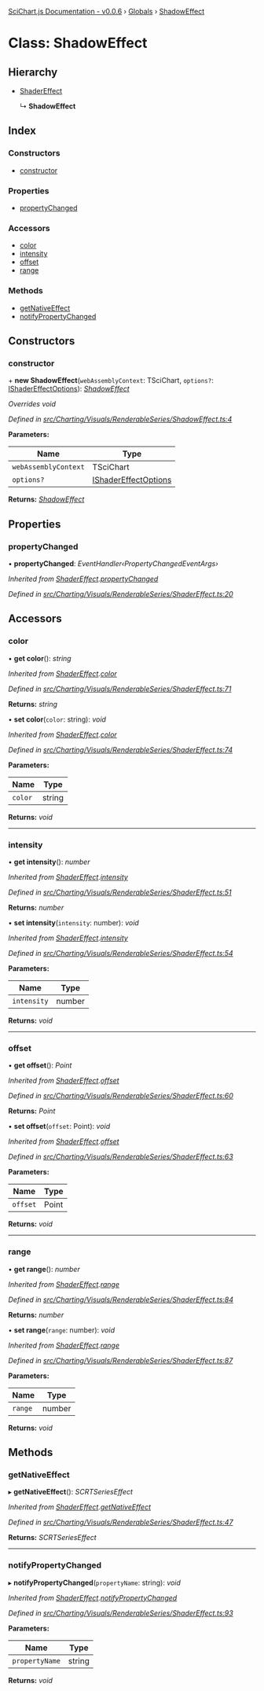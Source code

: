 [SciChart.js Documentation - v0.0.6](../README.md) › [Globals](../globals.md) › [ShadowEffect](shadoweffect.md)

# Class: ShadowEffect

## Hierarchy

* [ShaderEffect](shadereffect.md)

  ↳ **ShadowEffect**

## Index

### Constructors

* [constructor](shadoweffect.md#constructor)

### Properties

* [propertyChanged](shadoweffect.md#propertychanged)

### Accessors

* [color](shadoweffect.md#color)
* [intensity](shadoweffect.md#intensity)
* [offset](shadoweffect.md#offset)
* [range](shadoweffect.md#range)

### Methods

* [getNativeEffect](shadoweffect.md#getnativeeffect)
* [notifyPropertyChanged](shadoweffect.md#notifypropertychanged)

## Constructors

###  constructor

\+ **new ShadowEffect**(`webAssemblyContext`: TSciChart, `options?`: [IShaderEffectOptions](../interfaces/ishadereffectoptions.md)): *[ShadowEffect](shadoweffect.md)*

*Overrides void*

*Defined in [src/Charting/Visuals/RenderableSeries/ShadowEffect.ts:4](https://github.com/ABTSoftware/SciChart.Dev/blob/272ab7fc7f/Web/src/SciChart/src/Charting/Visuals/RenderableSeries/ShadowEffect.ts#L4)*

**Parameters:**

Name | Type |
------ | ------ |
`webAssemblyContext` | TSciChart |
`options?` | [IShaderEffectOptions](../interfaces/ishadereffectoptions.md) |

**Returns:** *[ShadowEffect](shadoweffect.md)*

## Properties

###  propertyChanged

• **propertyChanged**: *EventHandler‹PropertyChangedEventArgs›*

*Inherited from [ShaderEffect](shadereffect.md).[propertyChanged](shadereffect.md#propertychanged)*

*Defined in [src/Charting/Visuals/RenderableSeries/ShaderEffect.ts:20](https://github.com/ABTSoftware/SciChart.Dev/blob/272ab7fc7f/Web/src/SciChart/src/Charting/Visuals/RenderableSeries/ShaderEffect.ts#L20)*

## Accessors

###  color

• **get color**(): *string*

*Inherited from [ShaderEffect](shadereffect.md).[color](shadereffect.md#color)*

*Defined in [src/Charting/Visuals/RenderableSeries/ShaderEffect.ts:71](https://github.com/ABTSoftware/SciChart.Dev/blob/272ab7fc7f/Web/src/SciChart/src/Charting/Visuals/RenderableSeries/ShaderEffect.ts#L71)*

**Returns:** *string*

• **set color**(`color`: string): *void*

*Inherited from [ShaderEffect](shadereffect.md).[color](shadereffect.md#color)*

*Defined in [src/Charting/Visuals/RenderableSeries/ShaderEffect.ts:74](https://github.com/ABTSoftware/SciChart.Dev/blob/272ab7fc7f/Web/src/SciChart/src/Charting/Visuals/RenderableSeries/ShaderEffect.ts#L74)*

**Parameters:**

Name | Type |
------ | ------ |
`color` | string |

**Returns:** *void*

___

###  intensity

• **get intensity**(): *number*

*Inherited from [ShaderEffect](shadereffect.md).[intensity](shadereffect.md#intensity)*

*Defined in [src/Charting/Visuals/RenderableSeries/ShaderEffect.ts:51](https://github.com/ABTSoftware/SciChart.Dev/blob/272ab7fc7f/Web/src/SciChart/src/Charting/Visuals/RenderableSeries/ShaderEffect.ts#L51)*

**Returns:** *number*

• **set intensity**(`intensity`: number): *void*

*Inherited from [ShaderEffect](shadereffect.md).[intensity](shadereffect.md#intensity)*

*Defined in [src/Charting/Visuals/RenderableSeries/ShaderEffect.ts:54](https://github.com/ABTSoftware/SciChart.Dev/blob/272ab7fc7f/Web/src/SciChart/src/Charting/Visuals/RenderableSeries/ShaderEffect.ts#L54)*

**Parameters:**

Name | Type |
------ | ------ |
`intensity` | number |

**Returns:** *void*

___

###  offset

• **get offset**(): *Point*

*Inherited from [ShaderEffect](shadereffect.md).[offset](shadereffect.md#offset)*

*Defined in [src/Charting/Visuals/RenderableSeries/ShaderEffect.ts:60](https://github.com/ABTSoftware/SciChart.Dev/blob/272ab7fc7f/Web/src/SciChart/src/Charting/Visuals/RenderableSeries/ShaderEffect.ts#L60)*

**Returns:** *Point*

• **set offset**(`offset`: Point): *void*

*Inherited from [ShaderEffect](shadereffect.md).[offset](shadereffect.md#offset)*

*Defined in [src/Charting/Visuals/RenderableSeries/ShaderEffect.ts:63](https://github.com/ABTSoftware/SciChart.Dev/blob/272ab7fc7f/Web/src/SciChart/src/Charting/Visuals/RenderableSeries/ShaderEffect.ts#L63)*

**Parameters:**

Name | Type |
------ | ------ |
`offset` | Point |

**Returns:** *void*

___

###  range

• **get range**(): *number*

*Inherited from [ShaderEffect](shadereffect.md).[range](shadereffect.md#range)*

*Defined in [src/Charting/Visuals/RenderableSeries/ShaderEffect.ts:84](https://github.com/ABTSoftware/SciChart.Dev/blob/272ab7fc7f/Web/src/SciChart/src/Charting/Visuals/RenderableSeries/ShaderEffect.ts#L84)*

**Returns:** *number*

• **set range**(`range`: number): *void*

*Inherited from [ShaderEffect](shadereffect.md).[range](shadereffect.md#range)*

*Defined in [src/Charting/Visuals/RenderableSeries/ShaderEffect.ts:87](https://github.com/ABTSoftware/SciChart.Dev/blob/272ab7fc7f/Web/src/SciChart/src/Charting/Visuals/RenderableSeries/ShaderEffect.ts#L87)*

**Parameters:**

Name | Type |
------ | ------ |
`range` | number |

**Returns:** *void*

## Methods

###  getNativeEffect

▸ **getNativeEffect**(): *SCRTSeriesEffect*

*Inherited from [ShaderEffect](shadereffect.md).[getNativeEffect](shadereffect.md#getnativeeffect)*

*Defined in [src/Charting/Visuals/RenderableSeries/ShaderEffect.ts:47](https://github.com/ABTSoftware/SciChart.Dev/blob/272ab7fc7f/Web/src/SciChart/src/Charting/Visuals/RenderableSeries/ShaderEffect.ts#L47)*

**Returns:** *SCRTSeriesEffect*

___

###  notifyPropertyChanged

▸ **notifyPropertyChanged**(`propertyName`: string): *void*

*Inherited from [ShaderEffect](shadereffect.md).[notifyPropertyChanged](shadereffect.md#notifypropertychanged)*

*Defined in [src/Charting/Visuals/RenderableSeries/ShaderEffect.ts:93](https://github.com/ABTSoftware/SciChart.Dev/blob/272ab7fc7f/Web/src/SciChart/src/Charting/Visuals/RenderableSeries/ShaderEffect.ts#L93)*

**Parameters:**

Name | Type |
------ | ------ |
`propertyName` | string |

**Returns:** *void*
